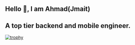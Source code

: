 ## Hello 👋, I am Ahmad(Jmait)
## A top tier backend and mobile engineer.
[![trophy](https://github-profile-trophy.vercel.app/?username=cheapestorderconcept&theme=onedark)](https://github.com/ryo-ma/github-profile-trophy)
<!--
**cheapestorderconcept/cheapestorderconcept** is a ✨ _special_ ✨ repository because its `README.md` (this file) appears on your GitHub profile.

Here are some ideas to get you started:

- 🔭 I’m currently working on ...
- 🌱 I’m currently learning ...
- 👯 I’m looking to collaborate on ...
- 🤔 I’m looking for help with ...
- 💬 Ask me about ...
- 📫 How to reach me: ...
- 😄 Pronouns: ...
- ⚡ Fun fact: ...
-->
